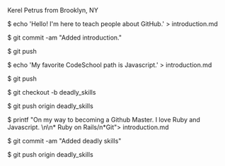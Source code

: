Kerel Petrus from Brooklyn, NY

$ echo 'Hello! I'm here to teach people about GitHub.' > introduction.md

$ git commit -am "Added introduction."

$ git push

$ echo 'My favorite CodeSchool path is Javascript.' > introduction.md

$ git push

$ git checkout -b deadly_skills

$ git push origin deadly_skills

$ printf "On my way to becoming a Github Master. I love Ruby and Javascript. \n\n* Ruby on Rails/n*Git"> introduction.md

$ git commit -am "Added deadly skills"

$ git push origin deadly_skills